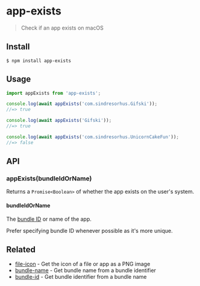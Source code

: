 # app-exists

> Check if an app exists on macOS

## Install

```
$ npm install app-exists
```

## Usage

```js
import appExists from 'app-exists';

console.log(await appExists('com.sindresorhus.Gifski'));
//=> true

console.log(await appExists('Gifski'));
//=> true

console.log(await appExists('com.sindresorhus.UnicornCakeFun'));
//=> false
```

## API

### appExists(bundleIdOrName)

Returns a `Promise<Boolean>` of whether the app exists on the user's system.

#### bundleIdOrName

The [bundle ID](https://developer.apple.com/documentation/bundleresources/information_property_list/cfbundleidentifier) or name of the app.

Prefer specifying bundle ID whenever possible as it's more unique.

## Related

- [file-icon](https://github.com/sindresorhus/file-icon) - Get the icon of a file or app as a PNG image
- [bundle-name](https://github.com/sindresorhus/bundle-name) - Get bundle name from a bundle identifier
- [bundle-id](https://github.com/sindresorhus/bundle-id) - Get bundle identifier from a bundle name
